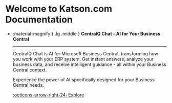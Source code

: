 # Welcome to Katson.com Documentation

<div class="grid cards" markdown>

-   :material-magnify:{ .lg .middle } __CentralQ Chat - AI for Your Business Central__

    ---
    CentralQ Chat is AI for Microsoft Business Central, transforming how you work with your ERP system. Get instant answers, analyze your business data, and receive intelligent guidance - all within your Business Central context.
    
    Experience the power of AI specifically designed for your Business Central needs.

    [:octicons-arrow-right-24: Explore](centralq-chat/index.md)

</div>
